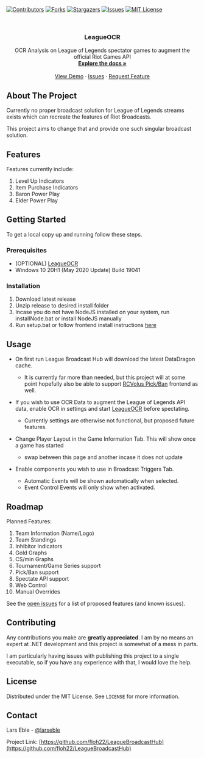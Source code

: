 <!-- PROJECT SHIELDS -->
<!--
*** I'm using markdown "reference style" links for readability.
*** Reference links are enclosed in brackets [ ] instead of parentheses ( ).
*** See the bottom of this document for the declaration of the reference variables
*** for contributors-url, forks-url, etc. This is an optional, concise syntax you may use.
*** https://www.markdownguide.org/basic-syntax/#reference-style-links
-->
[![Contributors][contributors-shield]][contributors-url]
[![Forks][forks-shield]][forks-url]
[![Stargazers][stars-shield]][stars-url]
[![Issues][issues-shield]][issues-url]
[![MIT License][license-shield]][license-url]



<!-- PROJECT LOGO -->
<br />
<p align="center">
  <h3 align="center">LeagueOCR</h3>

  <p align="center">
    OCR Analysis on League of Legends spectator games to augment the official Riot Games API
    <br />
    <a href="https://github.com/floh22/LeagueBroadcastHub"><strong>Explore the docs »</strong></a>
    <br />
    <br />
    <a href="https://github.com/floh22/LeagueBroadcastHub">View Demo</a>
    ·
    <a href="https://github.com/floh22/LeagueBroadcastHub/issues">Issues</a>
    ·
    <a href="https://github.com/floh22/LeagueBroadcastHub/issues">Request Feature</a>
  </p>
</p>

<!-- ABOUT THE PROJECT -->
## About The Project

Currently no proper broadcast solution for League of Legends streams exists which can recreate the features of Riot Broadcasts.

This project aims to change that and provide one such singular broadcast solution.

## Features

Features currently include:
1. Level Up Indicators
2. Item Purchase Indicators
3. Baron Power Play
4. Elder Power Play

<!-- GETTING STARTED -->
## Getting Started

To get a local copy up and running follow these steps.

### Prerequisites


* (OPTIONAL) [LeagueOCR](https://github.com/floh22/LeagueOCR)
* Windows 10 20H1 (May 2020 Update) Build 19041

### Installation

1. Download latest release
2. Unzip release to desired install folder
3. Incase you do not have NodeJS installed on your system, run installNode.bat or install NodeJS manually
4. Run setup.bat or follow frontend install instructions [here](https://github.com/floh22/LeagueBroadcastHub/blob/master/Overlays/ingame/)



<!-- USAGE EXAMPLES -->
## Usage
- On first run League Broadcast Hub will download the latest DataDragon cache. 
  - It is currently far more than needed, but this project will at some point hopefully also be able to support [RCVolus Pick/Ban](https://github.com/RCVolus/lol-pick-ban-ui) frontend as well.

- If you wish to use OCR Data to augment the League of Legends API data, enable OCR in settings and start [LeagueOCR](https://github.com/floh22/LeagueOCR) before spectating.
  - Currently settings are otherwise not functional, but proposed future features.

- Change Player Layout in the Game Information Tab. This will show once a game has started 
  - swap between this page and another incase it does not update

- Enable components you wish to use in Broadcast Triggers Tab.
  - Automatic Events will be shown automatically when selected.
  - Event Control Events will only show when activated.

<!-- ROADMAP -->
## Roadmap

Planned Features:
1. Team Information (Name/Logo)
2. Team Standings
3. Inhibitor Indicators
4. Gold Graphs
5. CS/min Graphs
6. Tournament/Game Series support
7. Pick/Ban support
8. Spectate API support
9. Web Control
10. Manual Overrides

See the [open issues](https://github.com/floh22/LeagueBroadcastHub/issues) for a list of proposed features (and known issues).



<!-- CONTRIBUTING -->
## Contributing

Any contributions you make are **greatly appreciated**. I am by no means an expert at .NET development and this project is somewhat of a mess in parts.

I am particularly having issues with publishing this project to a single executable, so if you have any experience with that, I would love the help.

<!-- LICENSE -->
## License

Distributed under the MIT License. See `LICENSE` for more information.



<!-- CONTACT -->
## Contact

Lars Eble - [@larseble](https://twitter.com/@larseble)

Project Link: [https://github.com/floh22/LeagueBroadcastHub](https://github.com/floh22/LeagueBroadcastHub)






<!-- MARKDOWN LINKS & IMAGES -->
<!-- https://www.markdownguide.org/basic-syntax/#reference-style-links -->
[contributors-shield]: https://img.shields.io/github/contributors/floh22/LeagueOCR.svg?style=for-the-badge
[contributors-url]: https://github.com/floh22/LeagueOCR/graphs/contributors
[forks-shield]: https://img.shields.io/github/forks/floh22/LeagueOCR.svg?style=for-the-badge
[forks-url]: https://github.com/floh22/LeagueOCR/network/members
[stars-shield]: https://img.shields.io/github/stars/floh22/LeagueOCR.svg?style=for-the-badge
[stars-url]: https://github.com/floh22/LeagueOCR/stargazers
[issues-shield]: https://img.shields.io/github/issues/floh22/LeagueOCR.svg?style=for-the-badge
[issues-url]: https://github.com/floh22/LeagueOCR/issues
[license-shield]: https://img.shields.io/github/license/floh22/LeagueOCR.svg?style=for-the-badge
[license-url]: https://github.com/floh22/LeagueOCR/blob/master/LICENSE.txt
[linkedin-shield]: https://img.shields.io/badge/-LinkedIn-black.svg?style=for-the-badge&logo=linkedin&colorB=555
[linkedin-url]: https://linkedin.com/in/floh22
